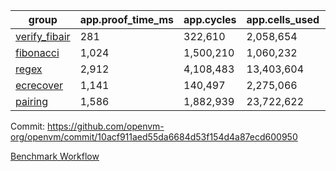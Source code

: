 | group | app.proof_time_ms | app.cycles | app.cells_used | leaf.proof_time_ms | leaf.cycles | leaf.cells_used |
| -- | -- | -- | -- | -- | -- | -- |
| [verify_fibair](https://github.com/openvm-org/openvm/blob/benchmark-results/benchmarks/verify_fibair-10acf911aed55da6684d53f154d4a87ecd600950.md) | 281 |  322,610 |  2,058,654 |- | - | - |
| [fibonacci](https://github.com/openvm-org/openvm/blob/benchmark-results/benchmarks/fibonacci-10acf911aed55da6684d53f154d4a87ecd600950.md) | 1,024 |  1,500,210 |  1,060,232 | 1,035 |  1,248,050 |  6,727,266 |
| [regex](https://github.com/openvm-org/openvm/blob/benchmark-results/benchmarks/regex-10acf911aed55da6684d53f154d4a87ecd600950.md) | 2,912 |  4,108,483 |  13,403,604 | 4,140 |  3,326,645 |  29,597,698 |
| [ecrecover](https://github.com/openvm-org/openvm/blob/benchmark-results/benchmarks/ecrecover-10acf911aed55da6684d53f154d4a87ecd600950.md) | 1,141 |  140,497 |  2,275,066 | 4,014 |  2,934,905 |  29,404,728 |
| [pairing](https://github.com/openvm-org/openvm/blob/benchmark-results/benchmarks/pairing-10acf911aed55da6684d53f154d4a87ecd600950.md) | 1,586 |  1,882,939 |  23,722,622 | 1,709 |  2,010,437 |  16,451,316 |


Commit: https://github.com/openvm-org/openvm/commit/10acf911aed55da6684d53f154d4a87ecd600950

[Benchmark Workflow](https://github.com/openvm-org/openvm/actions/runs/17282414879)
